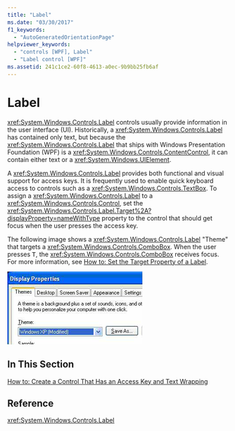 ```yaml
---
title: "Label"
ms.date: "03/30/2017"
f1_keywords: 
  - "AutoGeneratedOrientationPage"
helpviewer_keywords: 
  - "controls [WPF], Label"
  - "Label control [WPF]"
ms.assetid: 241c1ce2-60f8-4613-a0ec-9b9bb25fb6af
---
```

# Label

<xref:System.Windows.Controls.Label> controls usually provide information in the user interface (UI).  Historically, a <xref:System.Windows.Controls.Label> has contained only text, but because the <xref:System.Windows.Controls.Label> that ships with Windows Presentation Foundation (WPF) is a <xref:System.Windows.Controls.ContentControl>, it can contain either text or a <xref:System.Windows.UIElement>.  
  
 A <xref:System.Windows.Controls.Label> provides both functional and visual support for access keys. It is frequently used to enable quick keyboard access to controls such as a <xref:System.Windows.Controls.TextBox>. To assign a <xref:System.Windows.Controls.Label> to a <xref:System.Windows.Controls.Control>, set the <xref:System.Windows.Controls.Label.Target%2A?displayProperty=nameWithType> property to the control that should get focus when the user presses the access key.  
  
 The following image shows a <xref:System.Windows.Controls.Label> "Theme" that targets a <xref:System.Windows.Controls.ComboBox>.  When the user presses <kbd>T</kbd>, the <xref:System.Windows.Controls.ComboBox> receives focus.  For more information, see [How to: Set the Target Property of a Label](/previous-versions/dotnet/netframework-3.5/ms752101(v=vs.90)).  
  
 ![Screenshot of Display Properties dialog showing labeled by usage.](./media/label/display-properties-labeled-by.png "LabeledBy")  
  
## In This Section  

 [How to: Create a Control That Has an Access Key and Text Wrapping](how-to-create-a-control-that-has-an-access-key-and-text-wrapping.md)  
  
## Reference  

 <xref:System.Windows.Controls.Label>
